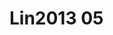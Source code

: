 # Lin2013 05
<a name="material" />
<script type="application/ld+json">

  {
    "@context": "https://schema.org/",
    "@type": "ChemicalSubstance",
    "http://purl.org/dc/terms/conformsTo":
      {
        "@type": "CreativeWork",
        "@id": "https://bioschemas.org/profiles/ChemicalSubstance/0.4-RELEASE/"
      },
    "@id": "https://egonw.github.io/nanowiki/nanowiki452.html#material",
    "name": "Lin2013 05",
    "sameAs: "http://127.0.0.1/mediawiki/index.php/Special:URIResolver/Lin2013_05"
  }
</script>

